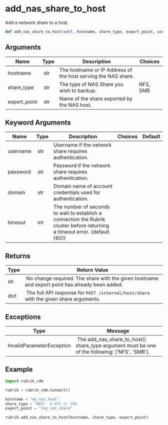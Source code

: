 # add_nas_share_to_host

Add a network share to a host.

```py
def add_nas_share_to_host(self, hostname, share_type, export_point, username=None, password=None, domain=None, timeout=60):
```

## Arguments

| Name        | Type | Description                                                                 | Choices |
|-------------|------|-----------------------------------------------------------------------------|---------|
| hostname  | str | The hostname or IP Address of the host serving the NAS share. |  |
| share_type  | str | The type of NAS Share you wish to backup.  | NFS, SMB |
| export_point  | str | Name of the share exported by the NAS host. |  |

## Keyword Arguments

| Name        | Type | Description                                                                 | Choices | Default |
|-------------|------|-----------------------------------------------------------------------------|---------|---------|
| username  | str | Username if the network share requires authentication. |  |  |
| password  | str | Password if the network share requires authentication. |  |  |
| domain  | str | Domain name of account credentials used for authentication. |  |  |
| timeout  | int | The number of seconds to wait to establish a connection the Rubrik cluster before returning a timeout error. (default {60}) |  |  |

## Returns

| Type | Return Value                                                                                  |
|------|-----------------------------------------------------------------------------------------------|
| str | No change required. The share with the given hostname and export point has already been added. |
| dict | The full API response for `POST /internal/host/share` with the given share arguments. |

## Exceptions

| Type | Message                                                                                       |
|------|-----------------------------------------------------------------------------------------------|
| InvalidParameterException | The add_nas_share_to_host() share_type argument must be one of the following: ['NFS', 'SMB']. |


## Example

```py
import rubrik_cdm

rubrik = rubrik_cdm.Connect()

hostname = "my_nas_host"
share_type = "NFS"  # NFS or SMB
export_point = "/my_nas_share"

rubrik.add_nas_share_to_host(hostname, share_type, export_point)

```

